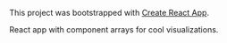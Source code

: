 This project was bootstrapped with [Create React App](https://github.com/facebook/create-react-app).

React app with component arrays for cool visualizations.
